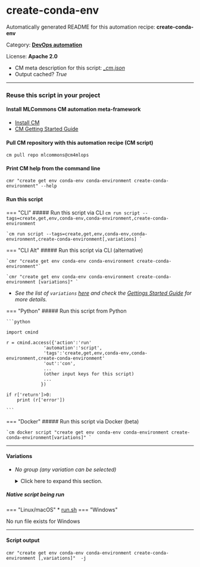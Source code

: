 # create-conda-env
Automatically generated README for this automation recipe: **create-conda-env**

Category: **[DevOps automation](..)**

License: **Apache 2.0**


* CM meta description for this script: *[_cm.json](https://github.com/mlcommons/cm4mlops/tree/main/script/create-conda-env/_cm.json)*
* Output cached? *True*

---
### Reuse this script in your project

#### Install MLCommons CM automation meta-framework

* [Install CM](https://docs.mlcommons.org/ck/install)
* [CM Getting Started Guide](https://docs.mlcommons.org/ck/getting-started/)

#### Pull CM repository with this automation recipe (CM script)

```cm pull repo mlcommons@cm4mlops```

#### Print CM help from the command line

````cmr "create get env conda-env conda-environment create-conda-environment" --help````

#### Run this script

=== "CLI"
    ##### Run this script via CLI
    `cm run script --tags=create,get,env,conda-env,conda-environment,create-conda-environment`

    `cm run script --tags=create,get,env,conda-env,conda-environment,create-conda-environment[,variations] `

=== "CLI Alt"
    ##### Run this script via CLI (alternative)

    `cmr "create get env conda-env conda-environment create-conda-environment"`

    `cmr "create get env conda-env conda-environment create-conda-environment [variations]" `


* *See the list of `variations` [here](#variations) and check the [Gettings Started Guide](https://github.com/mlcommons/ck/blob/dev/docs/getting-started.md) for more details.*

=== "Python"
    ##### Run this script from Python


    ```python

    import cmind

    r = cmind.access({'action':'run'
                  'automation':'script',
                  'tags':'create,get,env,conda-env,conda-environment,create-conda-environment'
                  'out':'con',
                  ...
                  (other input keys for this script)
                  ...
                 })

    if r['return']>0:
        print (r['error'])

    ```


=== "Docker"
    ##### Run this script via Docker (beta)

    `cm docker script "create get env conda-env conda-environment create-conda-environment[variations]" `

___


#### Variations

  * *No group (any variation can be selected)*
    <details>
    <summary>Click here to expand this section.</summary>

    * `_name.#`
      - Environment variables:
        - *CM_CONDA_ENV_NAME*: `#`
      - Workflow:

    </details>


##### Native script being run
=== "Linux/macOS"
     * [run.sh](https://github.com/mlcommons/cm4mlops/tree/main/script/create-conda-env/run.sh)
=== "Windows"

No run file exists for Windows
___
#### Script output
`cmr "create get env conda-env conda-environment create-conda-environment [,variations]"  -j`